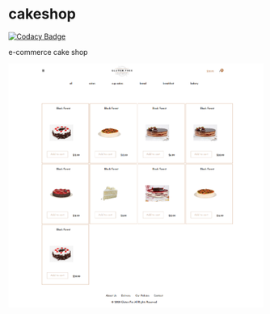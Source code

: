 # cakeshop

[![Codacy Badge](https://api.codacy.com/project/badge/Grade/506e39f0a5984af98ac40c61c290748b)](https://app.codacy.com/manual/kallyasmedia/cakeshop?utm_source=github.com&utm_medium=referral&utm_content=kallyas/cakeshop&utm_campaign=Badge_Grade_Dashboard)

e-commerce cake shop

<a href="https://cakes-shop.netlify.app/" target="_blank"><img src="/images/screenshot.png" alt="preview" style="height: 50%"></a>
